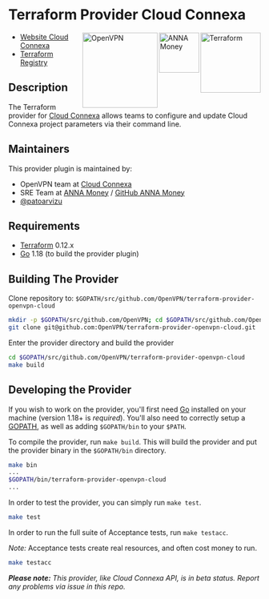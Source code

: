 # Terraform Provider Cloud Connexa

<a href="https://www.terraform.io/" target="_blank">
  <img align="right" src="https://upload.wikimedia.org/wikipedia/commons/thumb/0/04/Terraform_Logo.svg/2560px-Terraform_Logo.svg.png" alt="Terraform" width="120px">
</a>

<a href="https://anna.money/?utm_source=terraform&utm_medium=referral&utm_campaign=docs" target="_blank">
  <img align="right" src="https://upload.wikimedia.org/wikipedia/commons/a/aa/ANNA_Money_Logo_PNG.png" alt="ANNA Money" width="80px">
</a>

<a href="https://openvpn.net/cloud-vpn/?utm_source=terraform&utm_medium=docs" target="_blank">
  <img align="right" src="https://upload.wikimedia.org/wikipedia/commons/thumb/f/f5/OpenVPN_logo.svg/2560px-OpenVPN_logo.svg.png" alt="OpenVPN" width="150px">
</a>

- [Website Cloud Connexa](https://openvpn.net/cloud-vpn/?utm_source=terraform&utm_medium=docs)
- [Terraform Registry](https://registry.terraform.io/providers/OpenVPN/openvpn-cloud/latest)

## Description

The Terraform provider for [Cloud Connexa](https://openvpn.net/cloud-vpn/?utm_source=terraform&utm_medium=docs) allows teams to configure and update Cloud Connexa project parameters via their command line.

## Maintainers

This provider plugin is maintained by:

- OpenVPN team at [Cloud Connexa](https://openvpn.net/cloud-vpn/?utm_source=terraform&utm_medium=docs)
- SRE Team at [ANNA Money](https://anna.money/?utm_source=terraform&utm_medium=referral&utm_campaign=docs) / [GitHub ANNA Money](http://github.com/anna-money/)
- [@patoarvizu](https://github.com/patoarvizu)

## Requirements

- [Terraform](https://www.terraform.io/downloads.html) 0.12.x
- [Go](https://golang.org/doc/install) 1.18 (to build the provider plugin)

## Building The Provider

Clone repository to: `$GOPATH/src/github.com/OpenVPN/terraform-provider-openvpn-cloud`

```sh
mkdir -p $GOPATH/src/github.com/OpenVPN; cd $GOPATH/src/github.com/OpenVPN
git clone git@github.com:OpenVPN/terraform-provider-openvpn-cloud.git
```

Enter the provider directory and build the provider

```sh
cd $GOPATH/src/github.com/OpenVPN/terraform-provider-openvpn-cloud
make build
```

## Developing the Provider

If you wish to work on the provider, you'll first need [Go](http://www.golang.org) installed on your machine (version 1.18+ is _required_). You'll also need to correctly setup a [GOPATH](http://golang.org/doc/code.html#GOPATH), as well as adding `$GOPATH/bin` to your `$PATH`.

To compile the provider, run `make build`. This will build the provider and put the provider binary in the `$GOPATH/bin` directory.

```sh
make bin
...
$GOPATH/bin/terraform-provider-openvpn-cloud
...
```

In order to test the provider, you can simply run `make test`.

```sh
make test
```

In order to run the full suite of Acceptance tests, run `make testacc`.

_Note:_ Acceptance tests create real resources, and often cost money to run.

```sh
make testacc
```

_**Please note:** This provider, like Cloud Connexa API, is in beta status. Report any problems via issue in this repo._
